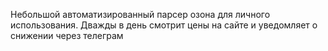 Небольшой автоматизированный парсер озона для личного использования. Дважды в день смотрит цены на сайте и уведомляет о снижении через телеграм
